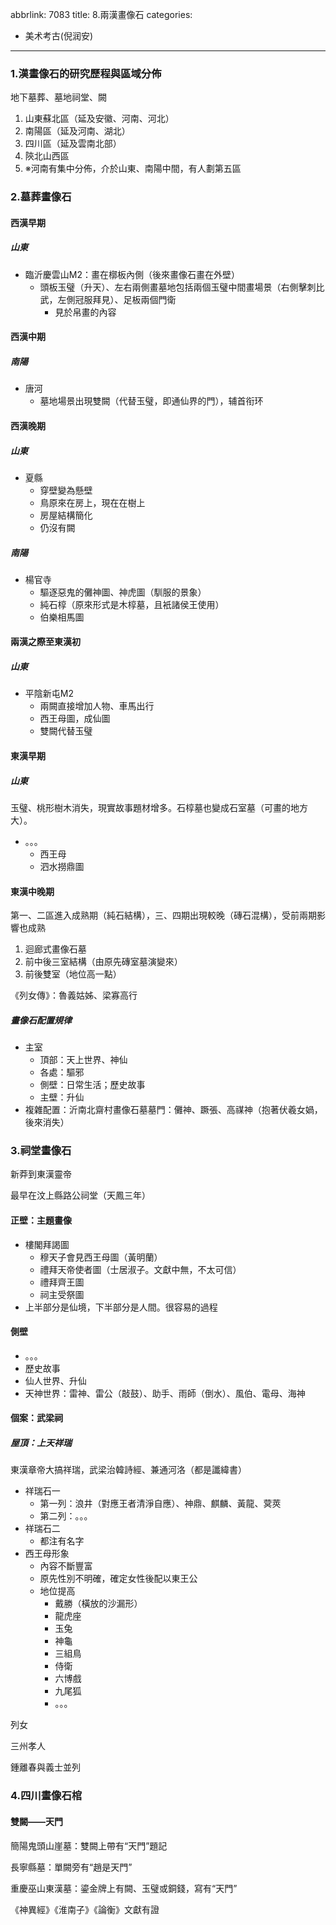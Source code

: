 abbrlink: 7083
title: 8.兩漢畫像石
categories:
  - 美术考古(倪润安)
---
### 1.漢畫像石的研究歷程與區域分佈

地下墓葬、墓地祠堂、闕

1. 山東蘇北區（延及安徽、河南、河北）
2. 南陽區（延及河南、湖北）
3. 四川區（延及雲南北部）
4. 陝北山西區
5. ※河南有集中分佈，介於山東、南陽中間，有人劃第五區

### 2.墓葬畫像石

#### 西漢早期

##### 山東

- 臨沂慶雲山M2：畫在槨板內側（後來畫像石畫在外壁）
	- 頭板玉璧（升天）、左右兩側畫墓地包括兩個玉璧中間畫場景（右側擊刺比武，左側冠服拜見）、足板兩個門衛
		- 見於帛畫的內容

#### 西漢中期

##### 南陽

- 唐河
	- 墓地場景出現雙闕（代替玉璧，即通仙界的門），辅首衔环

#### 西漢晚期

##### 山東

- 夏縣
	- 穿壁變為懸壁
	- 鳥原來在房上，現在在樹上
	- 房屋結構簡化
	- 仍沒有闕

##### 南陽

- 楊官寺
	- 驅逐惡鬼的儺神圖、神虎圖（馴服的景象）
	- 純石椁（原來形式是木椁墓，且衹諸侯王使用）
	- 伯樂相馬圖

#### 兩漢之際至東漢初

##### 山東

- 平陰新屯M2
	- 兩闕直接增加人物、車馬出行
	- 西王母圖，成仙圖
	- 雙闕代替玉璧

#### 東漢早期

##### 山東

玉璧、桃形樹木消失，現實故事題材增多。石椁墓也變成石室墓（可畫的地方大）。

- 。。。
	- 西王母
	- 泗水撈鼎圖

#### 東漢中晚期

第一、二區進入成熟期（純石結構），三、四期出現較晚（磚石混構），受前兩期影響也成熟

1. 迴廊式畫像石墓
2. 前中後三室結構（由原先磚室墓演變來）
3. 前後雙室（地位高一點）

《列女傳》：魯義姑姊、梁寡高行

##### 畫像石配置規律

- 主室
	- 頂部：天上世界、神仙
	- 各處：驅邪
	- 側壁：日常生活；歷史故事
	- 主壁：升仙
- 複雜配置：沂南北齋村畫像石墓墓門：儺神、蹶張、高禖神（抱著伏羲女媧，後來消失）

### 3.祠堂畫像石

新莽到東漢靈帝

最早在汶上縣路公祠堂（天鳳三年）

#### 正壁：主題畫像

- 樓閣拜謁圖
	- 穆天子會見西王母圖（黃明蘭）
	- 禮拜天帝使者圖（士居淑子。文獻中無，不太可信）
	- 禮拜齊王圖
	- 祠主受祭圖
- 上半部分是仙境，下半部分是人間。很容易的過程

#### 側壁

- 。。。
- 歷史故事
- 仙人世界、升仙
- 天神世界：雷神、雷公（敲鼓）、助手、雨師（倒水）、風伯、電母、海神

#### 個案：武梁祠

##### 屋頂：上天祥瑞

東漢章帝大搞祥瑞，武梁治韓詩經、兼通河洛（都是讖緯書）

- 祥瑞石一
	- 第一列：浪井（對應王者清淨自應）、神鼎、麒麟、黃龍、蓂莢
	- 第二列：。。。
- 祥瑞石二
	- 都注有名字
-  西王母形象
	- 內容不斷豐富
	- 原先性別不明確，確定女性後配以東王公
	- 地位提高
		- 戴勝（橫放的沙漏形）
		- 龍虎座
		- 玉兔
		- 神龜
		- 三組鳥
		- 侍衛
		- 六博戲
		- 九尾狐
		- 。。。

列女

三州孝人

鍾離春與義士並列

### 4.四川畫像石棺

#### 雙闕——天門

簡陽鬼頭山崖墓：雙闕上帶有“天門”題記

長寧縣墓：單闕旁有“趙是天門”

重慶巫山東漢墓：鎏金牌上有闕、玉璧或銅錢，寫有“天門”

《神異經》《淮南子》《論衡》文獻有證